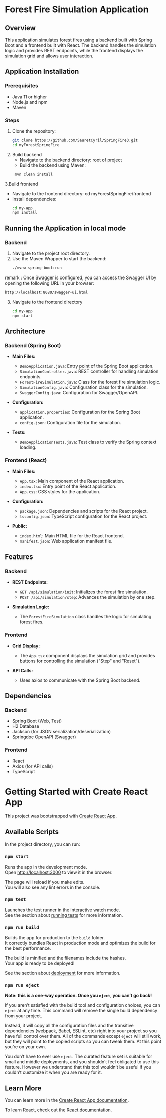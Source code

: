 # Forest Fire Simulation Application

## Overview

This application simulates forest fires using a backend built with Spring Boot and a frontend built with React. The backend handles the simulation logic and provides REST endpoints, while the frontend displays the simulation grid and allows user interaction.

## Application Installation

### Prerequisites

- Java 11 or higher
- Node.js and npm
- Maven

### Steps

1. Clone the repository:
   ```sh
   git clone https://github.com/SauretCyril/SpringFire3.git
   cd myForestSpringFire
   ```
2. Build backend
   - Navigate to the backend directory: root of project
   - Build the backend using Maven:
    ```sh
     mvn clean install
    ```
3.Build frontend
   - Navigate to the frontend directory: cd myForestSpringFire/frontend
   - Install dependencies:
     ```sh
     cd my-app
     npm install
     ```
## Running the Application in local mode

### Backend

1. Navigate to the project root directory.
2. Use the Maven Wrapper to start the backend:
   ```sh
   ./mvnw spring-boot:run
   ```
remark  : Once Swagger is configured, you can access the Swagger UI by opening the following URL in your browser:
   ```sh
   http://localhost:8080/swagger-ui.html
   ```

3. Navigate to the frontend directory
    ```sh
    cd my-app
    npm start
    ```

## Architecture

### Backend (Spring Boot)

- **Main Files:**
  - `DemoApplication.java`: Entry point of the Spring Boot application.
  - `SimulationController.java`: REST controller for handling simulation endpoints.
  - `ForestFireSimulation.java`: Class for the forest fire simulation logic.
  - `SimulationConfig.java`: Configuration class for the simulation.
  - `SwaggerConfig.java`: Configuration for Swagger/OpenAPI.

- **Configuration:**
  - `application.properties`: Configuration for the Spring Boot application.
  - `config.json`: Configuration file for the simulation.

- **Tests:**
  - `DemoApplicationTests.java`: Test class to verify the Spring context loading.

### Frontend (React)

- **Main Files:**
  - `App.tsx`: Main component of the React application.
  - `index.tsx`: Entry point of the React application.
  - `App.css`: CSS styles for the application.

- **Configuration:**
  - `package.json`: Dependencies and scripts for the React project.
  - `tsconfig.json`: TypeScript configuration for the React project.

- **Public:**
  - `index.html`: Main HTML file for the React frontend.
  - `manifest.json`: Web application manifest file.

## Features

### Backend

- **REST Endpoints:**
  - `GET /api/simulation/init`: Initializes the forest fire simulation.
  - `POST /api/simulation/step`: Advances the simulation by one step.

- **Simulation Logic:**
  - The `ForestFireSimulation` class handles the logic for simulating forest fires.

### Frontend

- **Grid Display:**
  - The `App.tsx` component displays the simulation grid and provides buttons for controlling the simulation ("Step" and "Reset").

- **API Calls:**
  - Uses axios to communicate with the Spring Boot backend.

## Dependencies

### Backend

- Spring Boot (Web, Test)
- H2 Database
- Jackson (for JSON serialization/deserialization)
- Springdoc OpenAPI (Swagger)

### Frontend

- React
- Axios (for API calls)
- TypeScript


# Getting Started with Create React App

This project was bootstrapped with [Create React App](https://github.com/facebook/create-react-app).

## Available Scripts

In the project directory, you can run:

### `npm start`

Runs the app in the development mode.\
Open [http://localhost:3000](http://localhost:3000) to view it in the browser.

The page will reload if you make edits.\
You will also see any lint errors in the console.

### `npm test`

Launches the test runner in the interactive watch mode.\
See the section about [running tests](https://facebook.github.io/create-react-app/docs/running-tests) for more information.

### `npm run build`

Builds the app for production to the `build` folder.\
It correctly bundles React in production mode and optimizes the build for the best performance.

The build is minified and the filenames include the hashes.\
Your app is ready to be deployed!

See the section about [deployment](https://facebook.github.io/create-react-app/docs/deployment) for more information.

### `npm run eject`

**Note: this is a one-way operation. Once you `eject`, you can’t go back!**

If you aren’t satisfied with the build tool and configuration choices, you can `eject` at any time. This command will remove the single build dependency from your project.

Instead, it will copy all the configuration files and the transitive dependencies (webpack, Babel, ESLint, etc) right into your project so you have full control over them. All of the commands except `eject` will still work, but they will point to the copied scripts so you can tweak them. At this point you’re on your own.

You don’t have to ever use `eject`. The curated feature set is suitable for small and middle deployments, and you shouldn’t feel obligated to use this feature. However we understand that this tool wouldn’t be useful if you couldn’t customize it when you are ready for it.

## Learn More

You can learn more in the [Create React App documentation](https://facebook.github.io/create-react-app/docs/getting-started).

To learn React, check out the [React documentation](https://reactjs.org/).
